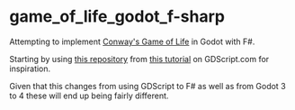 # game_of_life_godot_f-sharp

Attempting to implement [Conway's Game of Life](https://en.wikipedia.org/wiki/Conway%27s_Game_of_Life) in Godot with F#.

Starting by using [this repository](https://github.com/andrew-wilkes/godot-game-of-life/tree/main) from [this tutorial](https://gdscript.com/projects/game-of-life/) on GDScript.com for inspiration.

Given that this changes from using GDScript to F# as well as from Godot 3 to 4 these will end up being fairly different.